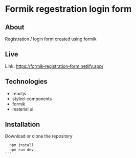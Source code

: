 # Formik regestration login form

## About

Registration / login form created using formik

## Live

Link: https://formik-registration-form.netlify.app/

## Technologies

- reactjs
- styled-components
- formik
- material ui

## Installation

Download or clone the repository

````bash
  npm install
  npm run dev
```
````
